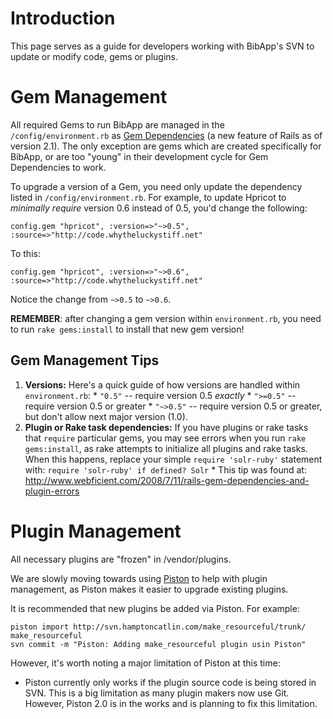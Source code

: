 # Introduction #

This page serves as a guide for developers working with BibApp's SVN to update or modify code, gems or plugins.

# Gem Management #

All required Gems to run BibApp are managed in the `/config/environment.rb` as [Gem Dependencies](http://railscasts.com/episodes/110) (a new feature of Rails as of version 2.1).  The only exception are gems which are created specifically for BibApp, or are too "young" in their development cycle for Gem Dependencies to work.

To upgrade a version of a Gem, you need only update the dependency listed in `/config/environment.rb`.  For example, to update Hpricot to _minimally require_ version 0.6 instead of 0.5, you'd change the following:
```
config.gem "hpricot", :version=>"~>0.5", :source=>"http://code.whytheluckystiff.net"
```
To this:
```
config.gem "hpricot", :version=>"~>0.6", :source=>"http://code.whytheluckystiff.net"
```
Notice the change from `~>0.5` to `~>0.6`.

**REMEMBER**: after changing a gem version within `environment.rb`, you need to run `rake gems:install` to install that new gem version!

## Gem Management Tips ##

  1. **Versions:** Here's a quick guide of how versions are handled within `environment.rb`:
    * `"0.5"` -- require version 0.5 _exactly_
    * `">=0.5"` -- require version 0.5 or greater
    * `"~>0.5"` -- require version 0.5 or greater, but don't allow next major version (1.0).
  1. **Plugin or Rake task dependencies:**  If you have plugins or rake tasks that `require` particular gems, you may see errors when you run `rake gems:install`, as rake attempts to initialize all plugins and rake tasks.   When this happens, replace your simple `require 'solr-ruby'` statement with: `require 'solr-ruby' if defined? Solr`
    * This tip was found at: http://www.webficient.com/2008/7/11/rails-gem-dependencies-and-plugin-errors

# Plugin Management #

All necessary plugins are "frozen" in /vendor/plugins.

We are slowly moving towards using [Piston](http://piston.rubyforge.org/) to help with plugin management, as Piston makes it easier to upgrade existing plugins.

It is recommended that new plugins be added via Piston.  For example:
```
piston import http://svn.hamptoncatlin.com/make_resourceful/trunk/ make_resourceful
svn commit -m "Piston: Adding make_resourceful plugin usin Piston"
```

However, it's worth noting a major limitation of Piston at this time:
  * Piston currently only works if the plugin source code is being stored in SVN.  This is a big limitation as many plugin makers now use Git.  However, Piston 2.0 is in the works and is planning to fix this limitation.